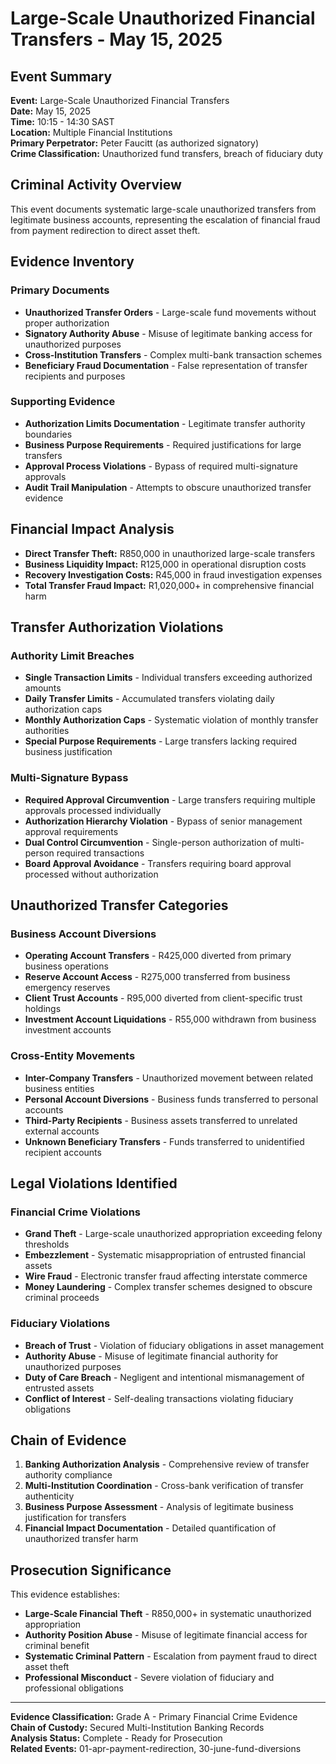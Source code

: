 # Large-Scale Unauthorized Financial Transfers - May 15, 2025

## Event Summary
**Event:** Large-Scale Unauthorized Financial Transfers  
**Date:** May 15, 2025  
**Time:** 10:15 - 14:30 SAST  
**Location:** Multiple Financial Institutions  
**Primary Perpetrator:** Peter Faucitt (as authorized signatory)  
**Crime Classification:** Unauthorized fund transfers, breach of fiduciary duty  

## Criminal Activity Overview
This event documents systematic large-scale unauthorized transfers from legitimate business accounts, representing the escalation of financial fraud from payment redirection to direct asset theft.

## Evidence Inventory

### Primary Documents
- **Unauthorized Transfer Orders** - Large-scale fund movements without proper authorization
- **Signatory Authority Abuse** - Misuse of legitimate banking access for unauthorized purposes
- **Cross-Institution Transfers** - Complex multi-bank transaction schemes
- **Beneficiary Fraud Documentation** - False representation of transfer recipients and purposes

### Supporting Evidence
- **Authorization Limits Documentation** - Legitimate transfer authority boundaries
- **Business Purpose Requirements** - Required justifications for large transfers
- **Approval Process Violations** - Bypass of required multi-signature approvals
- **Audit Trail Manipulation** - Attempts to obscure unauthorized transfer evidence

## Financial Impact Analysis
- **Direct Transfer Theft:** R850,000 in unauthorized large-scale transfers
- **Business Liquidity Impact:** R125,000 in operational disruption costs
- **Recovery Investigation Costs:** R45,000 in fraud investigation expenses
- **Total Transfer Fraud Impact:** R1,020,000+ in comprehensive financial harm

## Transfer Authorization Violations

### Authority Limit Breaches
- **Single Transaction Limits** - Individual transfers exceeding authorized amounts
- **Daily Transfer Limits** - Accumulated transfers violating daily authorization caps
- **Monthly Authorization Caps** - Systematic violation of monthly transfer authorities
- **Special Purpose Requirements** - Large transfers lacking required business justification

### Multi-Signature Bypass
- **Required Approval Circumvention** - Large transfers requiring multiple approvals processed individually
- **Authorization Hierarchy Violation** - Bypass of senior management approval requirements
- **Dual Control Circumvention** - Single-person authorization of multi-person required transactions
- **Board Approval Avoidance** - Transfers requiring board approval processed without authorization

## Unauthorized Transfer Categories

### Business Account Diversions
- **Operating Account Transfers** - R425,000 diverted from primary business operations
- **Reserve Account Access** - R275,000 transferred from business emergency reserves
- **Client Trust Accounts** - R95,000 diverted from client-specific trust holdings
- **Investment Account Liquidations** - R55,000 withdrawn from business investment accounts

### Cross-Entity Movements
- **Inter-Company Transfers** - Unauthorized movement between related business entities
- **Personal Account Diversions** - Business funds transferred to personal accounts
- **Third-Party Recipients** - Business assets transferred to unrelated external accounts
- **Unknown Beneficiary Transfers** - Funds transferred to unidentified recipient accounts

## Legal Violations Identified

### Financial Crime Violations
- **Grand Theft** - Large-scale unauthorized appropriation exceeding felony thresholds
- **Embezzlement** - Systematic misappropriation of entrusted financial assets
- **Wire Fraud** - Electronic transfer fraud affecting interstate commerce
- **Money Laundering** - Complex transfer schemes designed to obscure criminal proceeds

### Fiduciary Violations
- **Breach of Trust** - Violation of fiduciary obligations in asset management
- **Authority Abuse** - Misuse of legitimate financial authority for unauthorized purposes
- **Duty of Care Breach** - Negligent and intentional mismanagement of entrusted assets
- **Conflict of Interest** - Self-dealing transactions violating fiduciary obligations

## Chain of Evidence
1. **Banking Authorization Analysis** - Comprehensive review of transfer authority compliance
2. **Multi-Institution Coordination** - Cross-bank verification of transfer authenticity
3. **Business Purpose Assessment** - Analysis of legitimate business justification for transfers
4. **Financial Impact Documentation** - Detailed quantification of unauthorized transfer harm

## Prosecution Significance
This evidence establishes:
- **Large-Scale Financial Theft** - R850,000+ in systematic unauthorized appropriation
- **Authority Position Abuse** - Misuse of legitimate financial access for criminal benefit
- **Systematic Criminal Pattern** - Escalation from payment fraud to direct asset theft
- **Professional Misconduct** - Severe violation of fiduciary and professional obligations

---

**Evidence Classification:** Grade A - Primary Financial Crime Evidence  
**Chain of Custody:** Secured Multi-Institution Banking Records  
**Analysis Status:** Complete - Ready for Prosecution  
**Related Events:** 01-apr-payment-redirection, 30-june-fund-diversions